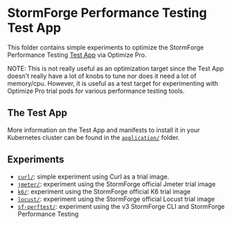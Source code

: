 # StormForge Performance Testing Test App

This folder contains simple experiments to optimize the StormForge Performance Testing [Test App](https://github.com/stormforger/testapp/) via Optimize Pro.

NOTE: This is not really useful as an optimization target since the Test App doesn't really have a lot of knobs to tune nor does it need a lot of memory/cpu. 
However, it is useful as a test target for experimenting with Optimize Pro trial pods for various performance testing tools.
## The Test App

More information on the Test App and manifests to install it in your Kubernetes cluster can be found in the [`application/`](application/) folder.

## Experiments

- [`curl/`](curl/): simple experiment using Curl as a trial image.
- [`jmeter/`](jmeter/): experiment using the StormForge official Jmeter trial image
- [`k6/`](k6/): experiment using the StormForge official K6 trial image
- [`locust/`](locust/): experiment using the StormForge official Locust trial image
- [`sf-perftest/`](sf-perftest/): experiment using the v3 StormForge CLI and StormForge Performance Testing
